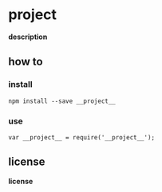 # __project__

__description__

## how to

### install

```
npm install --save __project__
```

### use

```
var __project__ = require('__project__');
```

## license

__license__
